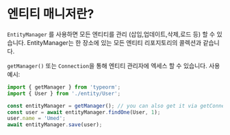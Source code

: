 # 엔티티 매니저란?

`EntityManager` 를 사용하면 모든 엔티티를 관리 (삽입,업데이트,삭제,로드 등) 할 수 있습니다.
EntityManager는 한 장소에 있는 모든 엔티티 리포지토리의 콜렉션과 같습니다.

`getManager()` 또는 `Connection`을 통해 엔티티 관리자에 엑세스 할 수 있습니다.
사용 예시:

```typescript
import { getManager } from 'typeorm';
import { User } from './entity/User';

const entityManager = getManager(); // you can also get it via getConnection().manager
const user = await entityManager.findOne(User, 1);
user.name = 'Umed';
await entityManager.save(user);
```
